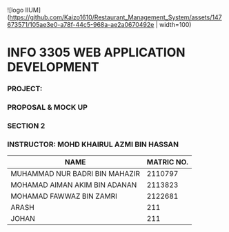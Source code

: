 ![logo IIUM](https://github.com/Kaizo1610/Restaurant_Management_System/assets/147673571/105ae3e0-a78f-44c5-968a-ae2a0670492e | width=100)

# INFO 3305 WEB APPLICATION DEVELOPMENT 

### PROJECT: 
### PROPOSAL & MOCK UP  
### SECTION 2 
### INSTRUCTOR: MOHD KHAIRUL AZMI BIN HASSAN 

|               NAME               | MATRIC NO.  |
| ---------------------------------| ----------- |
| MUHAMMAD NUR BADRI BIN MAHAZIR   | 2110797     |
| MOHAMAD AIMAN AKIM BIN ADANAN    | 2113823     |
| MOHAMAD FAWWAZ BIN ZAMRI         | 2122681     |
| ARASH                            | 211         |
| JOHAN                            | 211         |
